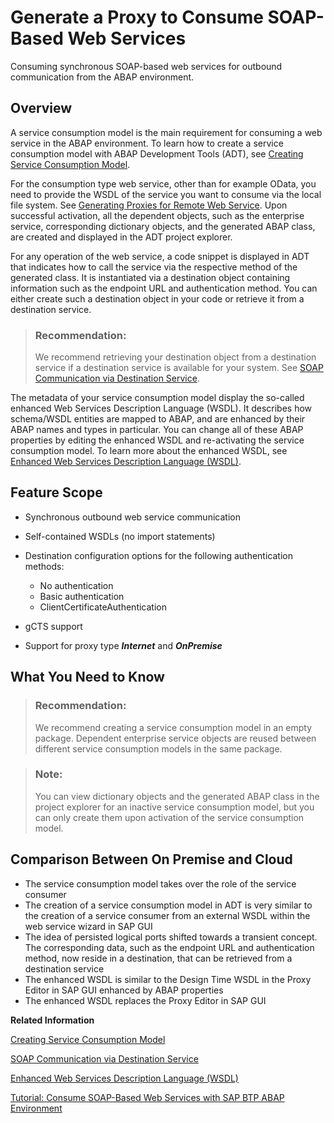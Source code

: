 <!-- loio8b6723b265d54c13866fbade4a7a087b -->

# Generate a Proxy to Consume SOAP-Based Web Services

Consuming synchronous SOAP-based web services for outbound communication from the ABAP environment.



<a name="loio8b6723b265d54c13866fbade4a7a087b__section_ns2_mfr_hlb"/>

## Overview

A service consumption model is the main requirement for consuming a web service in the ABAP environment. To learn how to create a service consumption model with ABAP Development Tools \(ADT\), see [Creating Service Consumption Model](https://help.sap.com/viewer/5371047f1273405bb46725a417f95433/Cloud/en-US/96132822b3554016b653d3601bb9ff1a.html).

For the consumption type web service, other than for example OData, you need to provide the WSDL of the service you want to consume via the local file system. See [Generating Proxies for Remote Web Service](https://help.sap.com/viewer/5371047f1273405bb46725a417f95433/Cloud/en-US/3b9c145adad147058177cec27cef1f44.html). Upon successful activation, all the dependent objects, such as the enterprise service, corresponding dictionary objects, and the generated ABAP class, are created and displayed in the ADT project explorer.

For any operation of the web service, a code snippet is displayed in ADT that indicates how to call the service via the respective method of the generated class. It is instantiated via a destination object containing information such as the endpoint URL and authentication method. You can either create such a destination object in your code or retrieve it from a destination service.

> ### Recommendation:  
> We recommend retrieving your destination object from a destination service if a destination service is available for your system. See [SOAP Communication via Destination Service](SOAP_Communication_via_Destination_Service_72bb6b5.md).

The metadata of your service consumption model display the so-called enhanced Web Services Description Language \(WSDL\). It describes how schema/WSDL entities are mapped to ABAP, and are enhanced by their ABAP names and types in particular. You can change all of these ABAP properties by editing the enhanced WSDL and re-activating the service consumption model. To learn more about the enhanced WSDL, see [Enhanced Web Services Description Language \(WSDL\)](Enhanced_Web_Services_Description_Language_(WSDL)_3a893d9.md).



<a name="loio8b6723b265d54c13866fbade4a7a087b__section_mzr_21s_flb"/>

## Feature Scope

-   Synchronous outbound web service communication
-   Self-contained WSDLs \(no import statements\)
-   Destination configuration options for the following authentication methods:
    -   No authentication
    -   Basic authentication
    -   ClientCertificateAuthentication

-   gCTS support
-   Support for proxy type ***Internet*** and ***OnPremise***



<a name="loio8b6723b265d54c13866fbade4a7a087b__section_lwk_jjr_hlb"/>

## What You Need to Know



> ### Recommendation:  
> We recommend creating a service consumption model in an empty package. Dependent enterprise service objects are reused between different service consumption models in the same package.

> ### Note:  
> You can view dictionary objects and the generated ABAP class in the project explorer for an inactive service consumption model, but you can only create them upon activation of the service consumption model.



<a name="loio8b6723b265d54c13866fbade4a7a087b__section_dly_cbs_flb"/>

## Comparison Between On Premise and Cloud

-   The service consumption model takes over the role of the service consumer
-   The creation of a service consumption model in ADT is very similar to the creation of a service consumer from an external WSDL within the web service wizard in SAP GUI
-   The idea of persisted logical ports shifted towards a transient concept. The corresponding data, such as the endpoint URL and authentication method, now reside in a destination, that can be retrieved from a destination service
-   The enhanced WSDL is similar to the Design Time WSDL in the Proxy Editor in SAP GUI enhanced by ABAP properties
-   The enhanced WSDL replaces the Proxy Editor in SAP GUI

**Related Information**  


[Creating Service Consumption Model](https://help.sap.com/viewer/5371047f1273405bb46725a417f95433/Cloud/en-US/96132822b3554016b653d3601bb9ff1a.html)

[SOAP Communication via Destination Service](SOAP_Communication_via_Destination_Service_72bb6b5.md "Create a SOAP destination and enable SOAP communication from the ABAP environment.")

[Enhanced Web Services Description Language \(WSDL\)](Enhanced_Web_Services_Description_Language_(WSDL)_3a893d9.md "The enhanced Web Services Description Language (WSDL) is a WSDL enriched by ABAP information that are relevant for design time.")

[Tutorial: Consume SOAP-Based Web Services with SAP BTP ABAP Environment](https://developers.sap.com/tutorials/abap-environment-soap-web-services.html)


